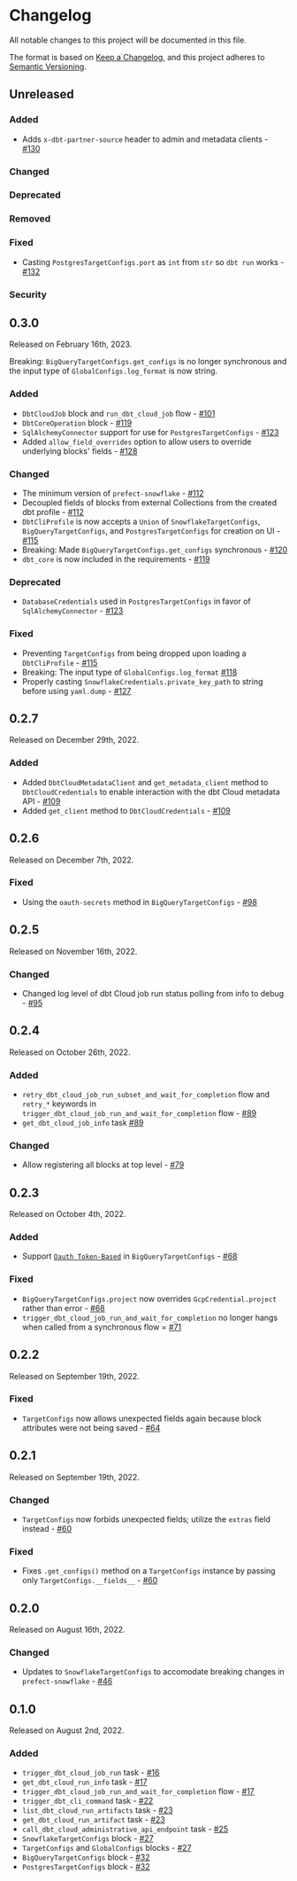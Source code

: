 # Changelog

All notable changes to this project will be documented in this file.

The format is based on [Keep a Changelog](https://keepachangelog.com/en/1.0.0/),
and this project adheres to [Semantic Versioning](https://semver.org/spec/v2.0.0.html).

## Unreleased

### Added

- Adds `x-dbt-partner-source` header to admin and metadata clients - [#130](https://github.com/PrefectHQ/prefect-dbt/pull/130)

### Changed

### Deprecated

### Removed

### Fixed

- Casting `PostgresTargetConfigs.port` as `int` from `str` so `dbt run` works - [#132](https://github.com/PrefectHQ/prefect-dbt/pull/132)

### Security

## 0.3.0

Released on February 16th, 2023.

Breaking: `BigQueryTargetConfigs.get_configs` is no longer synchronous and the input type of `GlobalConfigs.log_format` is now string.

### Added

- `DbtCloudJob` block and `run_dbt_cloud_job` flow - [#101](https://github.com/PrefectHQ/prefect-dbt/pull/101)
- `DbtCoreOperation` block - [#119](https://github.com/PrefectHQ/prefect-dbt/pull/119)
- `SqlAlchemyConnector` support for use for `PostgresTargetConfigs` - [#123](https://github.com/PrefectHQ/prefect-dbt/pull/123)
- Added `allow_field_overrides` option to allow users to override underlying blocks' fields - [#128](https://github.com/PrefectHQ/prefect-dbt/pull/128)

### Changed

- The minimum version of `prefect-snowflake` - [#112](https://github.com/PrefectHQ/prefect-dbt/pull/112)
- Decoupled fields of blocks from external Collections from the created dbt profile - [#112](https://github.com/PrefectHQ/prefect-dbt/pull/112)
- `DbtCliProfile` is now accepts a `Union` of `SnowflakeTargetConfigs`, `BigQueryTargetConfigs`, and `PostgresTargetConfigs` for creation on UI - [#115](https://github.com/PrefectHQ/prefect-dbt/pull/115)
- Breaking: Made `BigQueryTargetConfigs.get_configs` synchronous - [#120](https://github.com/PrefectHQ/prefect-dbt/pull/120)
- `dbt_core` is now included in the requirements - [#119](https://github.com/PrefectHQ/prefect-dbt/pull/119)

### Deprecated

- `DatabaseCredentials` used in `PostgresTargetConfigs` in favor of `SqlAlchemyConnector` - [#123](https://github.com/PrefectHQ/prefect-dbt/pull/123)

### Fixed

- Preventing `TargetConfigs` from being dropped upon loading a `DbtCliProfile` - [#115](https://github.com/PrefectHQ/prefect-dbt/pull/115)
- Breaking: The input type of `GlobalConfigs.log_format` [#118](https://github.com/PrefectHQ/prefect-dbt/pull/118)
- Properly casting `SnowflakeCredentials.private_key_path` to string before using `yaml.dump` - [#127](https://github.com/PrefectHQ/prefect-dbt/pull/127)

## 0.2.7

Released on December 29th, 2022.

### Added

- Added `DbtCloudMetadataClient` and `get_metadata_client` method to `DbtCloudCredentials` to enable interaction with the dbt Cloud metadata API - [#109](https://github.com/PrefectHQ/prefect-dbt/pull/109)
- Added `get_client` method to `DbtCloudCredentials` - [#109](https://github.com/PrefectHQ/prefect-dbt/pull/109)

## 0.2.6

Released on December 7th, 2022.

### Fixed

- Using the `oauth-secrets` method in `BigQueryTargetConfigs` - [#98](https://github.com/PrefectHQ/prefect-dbt/pull/98)

## 0.2.5

Released on November 16th, 2022.

### Changed

- Changed log level of dbt Cloud job run status polling from info to debug - [#95](https://github.com/PrefectHQ/prefect-dbt/pull/95)

## 0.2.4

Released on October 26th, 2022.

### Added

- `retry_dbt_cloud_job_run_subset_and_wait_for_completion` flow and `retry_*` keywords in `trigger_dbt_cloud_job_run_and_wait_for_completion` flow - [#89](https://github.com/PrefectHQ/prefect-dbt/pull/89)
- `get_dbt_cloud_job_info` task [#89](https://github.com/PrefectHQ/prefect-dbt/pull/89)

### Changed

- Allow registering all blocks at top level - [#79](https://github.com/PrefectHQ/prefect-dbt/pull/79)

## 0.2.3

Released on October 4th, 2022.

### Added

- Support [`Oauth Token-Based`](https://docs.getdbt.com/reference/warehouse-profiles/bigquery-profile#oauth-token-based) in `BigQueryTargetConfigs` - [#68](https://github.com/PrefectHQ/prefect-dbt/pull/68)

### Fixed

- `BigQueryTargetConfigs.project` now overrides `GcpCredential.project` rather than error - [#68](https://github.com/PrefectHQ/prefect-dbt/pull/68)
- `trigger_dbt_cloud_job_run_and_wait_for_completion` no longer hangs when called from a synchronous flow = [#71](https://github.com/PrefectHQ/prefect-dbt/pull/71)

## 0.2.2

Released on September 19th, 2022.

### Fixed

- `TargetConfigs` now allows unexpected fields again because block attributes were not being saved - [#64](https://github.com/PrefectHQ/prefect-dbt/pull/64)

## 0.2.1

Released on September 19th, 2022.

### Changed

- `TargetConfigs` now forbids unexpected fields; utilize the `extras` field instead - [#60](https://github.com/PrefectHQ/prefect-dbt/pull/60)

### Fixed

- Fixes `.get_configs()` method on a `TargetConfigs` instance by passing only `TargetConfigs.__fields__` - [#60](https://github.com/PrefectHQ/prefect-dbt/pull/60)

## 0.2.0

Released on August 16th, 2022.

### Changed

- Updates to `SnowflakeTargetConfigs` to accomodate breaking changes in `prefect-snowflake` - [#46](https://github.com/PrefectHQ/prefect-dbt/pull/46)

## 0.1.0

Released on August 2nd, 2022.

### Added

- `trigger_dbt_cloud_job_run` task - [#16](https://github.com/PrefectHQ/prefect-dbt/pull/16)
- `get_dbt_cloud_run_info` task - [#17](https://github.com/PrefectHQ/prefect-dbt/pull/17)
- `trigger_dbt_cloud_job_run_and_wait_for_completion` flow - [#17](https://github.com/PrefectHQ/prefect-dbt/pull/17)
- `trigger_dbt_cli_command` task - [#22](https://github.com/PrefectHQ/prefect-dbt/pull/22)
- `list_dbt_cloud_run_artifacts` task - [#23](https://github.com/PrefectHQ/prefect-dbt/pull/23)
- `get_dbt_cloud_run_artifact` task - [#23](https://github.com/PrefectHQ/prefect-dbt/pull/23)
- `call_dbt_cloud_administrative_api_endpoint` task - [#25](https://github.com/PrefectHQ/prefect-dbt/pull/25)
- `SnowflakeTargetConfigs` block - [#27](https://github.com/PrefectHQ/prefect-dbt/pull/27)
- `TargetConfigs` and `GlobalConfigs` blocks - [#27](https://github.com/PrefectHQ/prefect-dbt/pull/27)
- `BigQueryTargetConfigs` block - [#32](https://github.com/PrefectHQ/prefect-dbt/pull/32)
- `PostgresTargetConfigs` block - [#32](https://github.com/PrefectHQ/prefect-dbt/pull/32)
